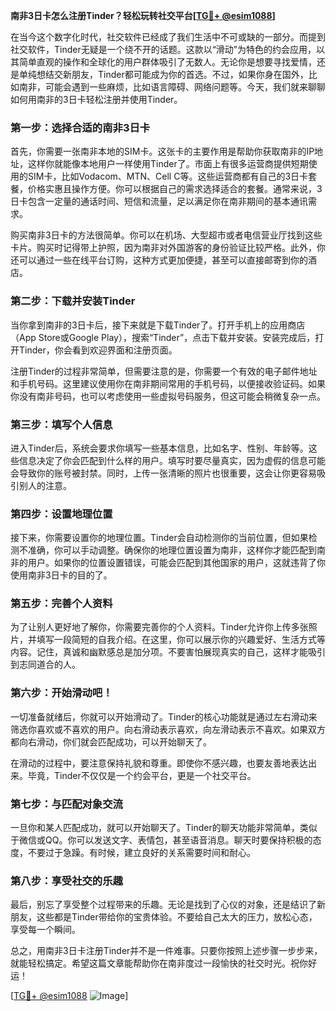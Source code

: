 **南非3日卡怎么注册Tinder？轻松玩转社交平台[[TG💪+ @esim1088](https://t.me/s/esim1088)]**

在当今这个数字化时代，社交软件已经成了我们生活中不可或缺的一部分。而提到社交软件，Tinder无疑是一个绕不开的话题。这款以“滑动”为特色的约会应用，以其简单直观的操作和全球化的用户群体吸引了无数人。无论你是想要寻找爱情，还是单纯想结交新朋友，Tinder都可能成为你的首选。不过，如果你身在国外，比如南非，可能会遇到一些麻烦，比如语言障碍、网络问题等。今天，我们就来聊聊如何用南非的3日卡轻松注册并使用Tinder。

### **第一步：选择合适的南非3日卡**

首先，你需要一张南非本地的SIM卡。这张卡的主要作用是帮助你获取南非的IP地址，这样你就能像本地用户一样使用Tinder了。市面上有很多运营商提供短期使用的SIM卡，比如Vodacom、MTN、Cell C等。这些运营商都有自己的3日卡套餐，价格实惠且操作方便。你可以根据自己的需求选择适合的套餐。通常来说，3日卡包含一定量的通话时间、短信和流量，足以满足你在南非期间的基本通讯需求。

购买南非3日卡的方法很简单。你可以在机场、大型超市或者电信营业厅找到这些卡片。购买时记得带上护照，因为南非对外国游客的身份验证比较严格。此外，你还可以通过一些在线平台订购，这种方式更加便捷，甚至可以直接邮寄到你的酒店。

### **第二步：下载并安装Tinder**

当你拿到南非的3日卡后，接下来就是下载Tinder了。打开手机上的应用商店（App Store或Google Play），搜索“Tinder”，点击下载并安装。安装完成后，打开Tinder，你会看到欢迎界面和注册页面。

注册Tinder的过程非常简单，但需要注意的是，你需要一个有效的电子邮件地址和手机号码。这里建议使用你在南非期间常用的手机号码，以便接收验证码。如果你没有南非号码，也可以考虑使用一些虚拟号码服务，但这可能会稍微复杂一点。

### **第三步：填写个人信息**

进入Tinder后，系统会要求你填写一些基本信息，比如名字、性别、年龄等。这些信息决定了你会匹配到什么样的用户。填写时要尽量真实，因为虚假的信息可能会导致你的账号被封禁。同时，上传一张清晰的照片也很重要，这会让你更容易吸引别人的注意。

### **第四步：设置地理位置**

接下来，你需要设置你的地理位置。Tinder会自动检测你的当前位置，但如果检测不准确，你可以手动调整。确保你的地理位置设置为南非，这样你才能匹配到南非的用户。如果你的位置设置错误，可能会匹配到其他国家的用户，这就违背了你使用南非3日卡的目的了。

### **第五步：完善个人资料**

为了让别人更好地了解你，你需要完善你的个人资料。Tinder允许你上传多张照片，并填写一段简短的自我介绍。在这里，你可以展示你的兴趣爱好、生活方式等内容。记住，真诚和幽默感总是加分项。不要害怕展现真实的自己，这样才能吸引到志同道合的人。

### **第六步：开始滑动吧！**

一切准备就绪后，你就可以开始滑动了。Tinder的核心功能就是通过左右滑动来筛选你喜欢或不喜欢的用户。向右滑动表示喜欢，向左滑动表示不喜欢。如果双方都向右滑动，你们就会匹配成功，可以开始聊天了。

在滑动的过程中，要注意保持礼貌和尊重。即使你不感兴趣，也要友善地表达出来。毕竟，Tinder不仅仅是一个约会平台，更是一个社交平台。

### **第七步：与匹配对象交流**

一旦你和某人匹配成功，就可以开始聊天了。Tinder的聊天功能非常简单，类似于微信或QQ。你可以发送文字、表情包，甚至语音消息。聊天时要保持积极的态度，不要过于急躁。有时候，建立良好的关系需要时间和耐心。

### **第八步：享受社交的乐趣**

最后，别忘了享受整个过程带来的乐趣。无论是找到了心仪的对象，还是结识了新朋友，这些都是Tinder带给你的宝贵体验。不要给自己太大的压力，放松心态，享受每一个瞬间。

总之，用南非3日卡注册Tinder并不是一件难事。只要你按照上述步骤一步步来，就能轻松搞定。希望这篇文章能帮助你在南非度过一段愉快的社交时光。祝你好运！

[[TG💪+ @esim1088](https://t.me/s/esim1088) ![Image](https://i.postimg.cc/4NQfJmqS/Snipaste-2025-05-13-00-14-12.png)]